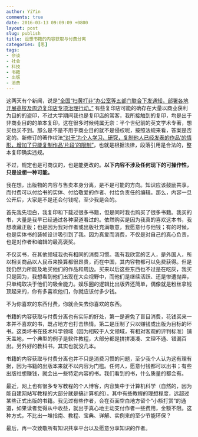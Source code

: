 ```yaml
---
author: YiYin
comments: true
date: 2016-03-13 09:09:09 +0800
layout: post
slug: publish
title: 设想书籍的内容获取与付费分离
categories: [思]
tags:
- 杂谈
- 社会
- 科技
- 书籍
- 出版
- 消费
---
```


这两天有个新闻，说是[“全国“扫黄打非”办公室等五部门联合下发通知，部署各地开展高校及周边复印店专项治理行动。”](http://www.thepaper.cn/newsDetail_forward_1442680)
有些复印店可能的确存在大量以商业获利为目的的盗印，不过大学期间我也是复印店的常客，我所接触到的复印，均是出于非商业目的的单本复印。这在很多时候纯属无奈：半个世纪前的英文学术专著，想买也买不到。那么是不是不用于商业目的就不是侵权呢，按照法规来看，答案是否定的。新修订的著作权法[“对于‘为个人学习、研究，复制他人已经发表的作品’的情形，增加了只能复制作品‘片段’的限制”](http://z.chaofan.wang/news/guoneizixun/3704.html)，也就是根据法律，段落引用是合法的，整本复印确实违规。

不过，规定也是可商议的，也是能更改的。**以下内容不涉及任何现下的可操作性，只是设想一种可能。**

我在想，出版物的内容与售卖本身分离，是不是可能的方向。知识应该鼓励共享，而付费可以付给书的实体、付给敬爱的作者、付给负责任的编辑。那么，内容一旦公开后，大家是不是还会付钱呢，至少我是会的。

首先我先坦白，我复印和下载过很多书籍，但是同时我也购买了很多书籍。我买的书，大量是我早已经通过各种渠道看过的。依然购买是因为我真的喜欢这本书，我想收藏正版；也是因为我对作者或出版社充满敬意，我愿意付与他钱；有的时候，也是实体书的装帧设计吸引到了我。因为真爱而消费，不仅是对自己的真心负责，也是对作者和编辑的最高褒奖。

不仅买书，在其他领域我也有相同的消费习惯。我有我欣赏的艺人，是外国人，所以相关商品以人民币来换算都很昂贵，而在中国，其内容物都可以免费获得。但是我仍然力所能及地买他们的作品和周边。买来以后这些东西也不过是在吃灰，我买只是因为，我想看到他们出现在大众视野中，而他们是继续活跃、还是惨遭抛弃，只单纯取决于他们的吸金能力。娱乐圈的逻辑比出版界还简单，偶像就是粉丝拿钱顶起来的，你有多喜欢他们，你就应该付多少钱。

不为你喜欢的东西付费，你就会失去你喜欢的东西。

书籍的内容获取与付费分离也有实际的好处，第一是避免了盲目消费，花钱买来一本并不喜欢的书，既占地方也打击热情。第二是压制了只以赚钱或出版为目标的坏书。这类坏书在技术科学领域（因为相较于人文领域，有相对客观的评判标准）铺天盖地，一个典型的例子是软件教程，大部分都是拼拼凑凑、文理不通、错漏百出。另外好的教科书，其实也就没几本。

书籍的内容获取与付费分离也并不只是消费习惯的问题，至少我个人认为这有理有据，因为书籍的出版本来就不以内容为门槛。任何人，愿意付钱都可以出书；有些出版社想赚钱，就会出一些特定内容的书。我们看到的书，什么质量的都会有。

最近，网上也有很多专写教程的个人博客，内容集中于计算机科学（自然的，因为能自建网站写教程的大部分就是搞计算机的）。其中有些教程的理想程度，远超过某些正式出版的书籍。我见过有些作者，会在页面空白地方留个“小额打赏”的通道，如果读者觉得从中收益，就出于真心地主动支付作者一些费用，金额不限。这种方式，不比出一堆指南、教程、宝典、详解、实例来的至少节能环保？

最后，再一次致敬所有知识共享平台以及愿意分享知识的作者。


